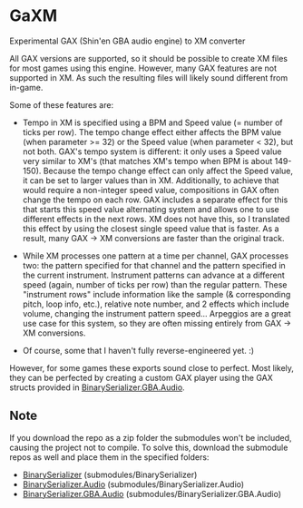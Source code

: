 # GaXM
Experimental GAX (Shin'en GBA audio engine) to XM converter

All GAX versions are supported, so it should be possible to create XM files for most games using this engine.
However, many GAX features are not supported in XM. As such the resulting files will likely sound different from in-game.

Some of these features are:

* Tempo in XM is specified using a BPM and Speed value (= number of ticks per row). The tempo change effect either affects the BPM value (when parameter >= 32) or the Speed value (when parameter < 32), but not both. GAX's tempo system is different: it only uses a Speed value very similar to XM's (that matches XM's tempo when BPM is about 149-150). Because the tempo change effect can only affect the Speed value, it can be set to larger values than in XM. Additionally, to achieve that would require a non-integer speed value, compositions in GAX often change the tempo on each row. GAX includes a separate effect for this that starts this speed value alternating system and allows one to use different effects in the next rows. XM does not have this, so I translated this effect by using the closest single speed value that is faster. As a result, many GAX -> XM conversions are faster than the original track.

* While XM processes one pattern at a time per channel, GAX processes two: the pattern specified for that channel and the pattern specified in the current instrument. Instrument patterns can advance at a different speed (again, number of ticks per row) than the regular pattern. These "instrument rows" include information like the sample (& corresponding pitch, loop info, etc.), relative note number, and 2 effects which include volume, changing the instrument pattern speed... Arpeggios are a great use case for this system, so they are often missing entirely from GAX -> XM conversions.

* Of course, some that I haven't fully reverse-engineered yet. :)

However, for some games these exports sound close to perfect. Most likely, they can be perfected by creating a custom GAX player using the GAX structs provided in [BinarySerializer.GBA.Audio](https://github.com/BinarySerializer/BinarySerializer.GBA.Audio).

## Note
If you download the repo as a zip folder the submodules won't be included, causing the project not to compile. To solve this, download the submodule repos as well and place them in the specified folders:
* [BinarySerializer](https://github.com/BinarySerializer/BinarySerializer) (submodules/BinarySerializer)
* [BinarySerializer.Audio](https://github.com/BinarySerializer/BinarySerializer.Audio) (submodules/BinarySerializer.Audio)
* [BinarySerializer.GBA.Audio](https://github.com/BinarySerializer/BinarySerializer.GBA.Audio) (submodules/BinarySerializer.GBA.Audio)